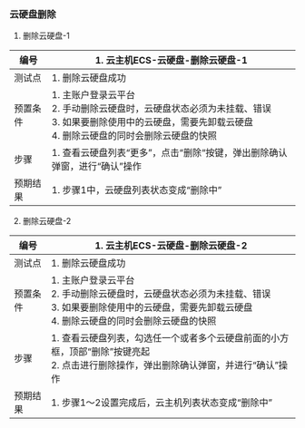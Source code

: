 ### 云硬盘删除

1. 删除云硬盘-1

| 编号     | 1. 云主机ECS-云硬盘-删除云硬盘-1                             |
| -------- | ------------------------------------------------------------ |
| 测试点   | 1. 删除云硬盘成功                                            |
| 预置条件 | 1. 主账户登录云平台<br />2. 手动删除云硬盘时，云硬盘状态必须为未挂载、错误<br />3. 如果要删除使用中的云硬盘，需要先卸载云硬盘<br />4. 删除云硬盘的同时会删除云硬盘的快照 |
| 步骤     | 1. 查看云硬盘列表“更多”，点击“删除“按键，弹出删除确认弹窗，进行“确认”操作 |
| 预期结果 | 1. 步骤1中，云硬盘列表状态变成“删除中”                       |

2. 删除云硬盘-2

| 编号     | 1. 云主机ECS-云硬盘-删除云硬盘-2                             |
| -------- | ------------------------------------------------------------ |
| 测试点   | 1. 删除云硬盘成功                                            |
| 预置条件 | 1. 主账户登录云平台<br />2. 手动删除云硬盘时，云硬盘状态必须为未挂载、错误<br />3. 如果要删除使用中的云硬盘，需要先卸载云硬盘<br />4. 删除云硬盘的同时会删除云硬盘的快照 |
| 步骤     | 1. 查看云硬盘列表，勾选任一个或者多个云硬盘前面的小方框，顶部“删除”按键亮起<br />2. 点击进行删除操作，弹出删除确认弹窗，并进行“确认”操作 |
| 预期结果 | 1. 步骤1～2设置完成后，云主机列表状态变成“删除中”            |